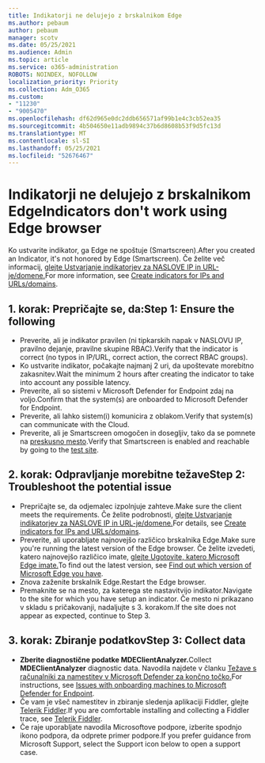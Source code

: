 ```yaml
---
title: Indikatorji ne delujejo z brskalnikom Edge
ms.author: pebaum
author: pebaum
manager: scotv
ms.date: 05/25/2021
ms.audience: Admin
ms.topic: article
ms.service: o365-administration
ROBOTS: NOINDEX, NOFOLLOW
localization_priority: Priority
ms.collection: Adm_O365
ms.custom:
- "11230"
- "9005470"
ms.openlocfilehash: df62d965e0dc2ddb656571af99b1e4c3cb52ea35
ms.sourcegitcommit: 4b504650e11adb9894c37b6d8608b53f9d5fc13d
ms.translationtype: MT
ms.contentlocale: sl-SI
ms.lasthandoff: 05/25/2021
ms.locfileid: "52676467"
---
```

# <a name="indicators-dont-work-using-edge-browser"></a><span data-ttu-id="d7746-102">Indikatorji ne delujejo z brskalnikom Edge</span><span class="sxs-lookup"><span data-stu-id="d7746-102">Indicators don't work using Edge browser</span></span>

<span data-ttu-id="d7746-103">Ko ustvarite indikator, ga Edge ne spoštuje (Smartscreen).</span><span class="sxs-lookup"><span data-stu-id="d7746-103">After you created an Indicator, it's not honored by Edge (Smartscreen).</span></span> <span data-ttu-id="d7746-104">Če želite več informacij, [glejte Ustvarjanje indikatorjev za NASLOVE IP in URL-je/domene.](/microsoft-365/security/defender-endpoint/indicator-ip-domain)</span><span class="sxs-lookup"><span data-stu-id="d7746-104">For more information, see [Create indicators for IPs and URLs/domains](/microsoft-365/security/defender-endpoint/indicator-ip-domain).</span></span>

## <a name="step-1-ensure-the-following"></a><span data-ttu-id="d7746-105">1. korak: Prepričajte se, da:</span><span class="sxs-lookup"><span data-stu-id="d7746-105">Step 1: Ensure the following</span></span>

- <span data-ttu-id="d7746-106">Preverite, ali je indikator pravilen (ni tipkarskih napak v NASLOVU IP, pravilno dejanje, pravilne skupine RBAC).</span><span class="sxs-lookup"><span data-stu-id="d7746-106">Verify that the indicator is correct (no typos in IP/URL, correct action, the correct RBAC groups).</span></span>
- <span data-ttu-id="d7746-107">Ko ustvarite indikator, počakajte najmanj 2 uri, da upoštevate morebitno zakasnitev.</span><span class="sxs-lookup"><span data-stu-id="d7746-107">Wait the minimum 2 hours after creating the indicator to take into account any possible latency.</span></span>
- <span data-ttu-id="d7746-108">Preverite, ali so sistemi v Microsoft Defender for Endpoint zdaj na voljo.</span><span class="sxs-lookup"><span data-stu-id="d7746-108">Confirm that the system(s) are onboarded to Microsoft Defender for Endpoint.</span></span>
- <span data-ttu-id="d7746-109">Preverite, ali lahko sistem(i) komunicira z oblakom.</span><span class="sxs-lookup"><span data-stu-id="d7746-109">Verify that system(s) can communicate with the Cloud.</span></span>
- <span data-ttu-id="d7746-110">Preverite, ali je Smartscreen omogočen in dosegljiv, tako da se pomnete na [preskusno mesto](https://demo.smartscreen.msft.net).</span><span class="sxs-lookup"><span data-stu-id="d7746-110">Verify that Smartscreen is enabled and reachable by going to the [test site](https://demo.smartscreen.msft.net).</span></span>

## <a name="step-2-troubleshoot-the-potential-issue"></a><span data-ttu-id="d7746-111">2. korak: Odpravljanje morebitne težave</span><span class="sxs-lookup"><span data-stu-id="d7746-111">Step 2: Troubleshoot the potential issue</span></span>

- <span data-ttu-id="d7746-112">Prepričajte se, da odjemalec izpolnjuje zahteve.</span><span class="sxs-lookup"><span data-stu-id="d7746-112">Make sure the client meets the requirements.</span></span> <span data-ttu-id="d7746-113">Če želite podrobnosti, [glejte Ustvarjanje indikatorjev za NASLOVE IP in URL-je/domene.](/microsoft-365/security/defender-endpoint/indicator-ip-domain)</span><span class="sxs-lookup"><span data-stu-id="d7746-113">For details, see [Create indicators for IPs and URLs/domains](/microsoft-365/security/defender-endpoint/indicator-ip-domain).</span></span>
- <span data-ttu-id="d7746-114">Preverite, ali uporabljate najnovejšo različico brskalnika Edge.</span><span class="sxs-lookup"><span data-stu-id="d7746-114">Make sure you're running the latest version of the Edge browser.</span></span> <span data-ttu-id="d7746-115">Če želite izvedeti, katero najnovejšo različico imate, [glejte Ugotovite, katero Microsoft Edge imate.](https://support.microsoft.com/microsoft-edge/find-out-which-version-of-microsoft-edge-you-have-c726bee8-c42e-e472-e954-4cf5123497eb)</span><span class="sxs-lookup"><span data-stu-id="d7746-115">To find out the latest version, see [Find out which version of Microsoft Edge you have](https://support.microsoft.com/microsoft-edge/find-out-which-version-of-microsoft-edge-you-have-c726bee8-c42e-e472-e954-4cf5123497eb).</span></span>
- <span data-ttu-id="d7746-116">Znova zaženite brskalnik Edge.</span><span class="sxs-lookup"><span data-stu-id="d7746-116">Restart the Edge browser.</span></span>
- <span data-ttu-id="d7746-117">Premaknite se na mesto, za katerega ste nastavitvijo indikator.</span><span class="sxs-lookup"><span data-stu-id="d7746-117">Navigate to the site for which you have setup an indicator.</span></span> <span data-ttu-id="d7746-118">Če mesto ni prikazano v skladu s pričakovanji, nadaljujte s 3. korakom.</span><span class="sxs-lookup"><span data-stu-id="d7746-118">If the site does not appear as expected, continue to Step 3.</span></span> 

## <a name="step-3-collect-data"></a><span data-ttu-id="d7746-119">3. korak: Zbiranje podatkov</span><span class="sxs-lookup"><span data-stu-id="d7746-119">Step 3: Collect data</span></span>

- <span data-ttu-id="d7746-120">**Zberite diagnostične podatke MDEClientAnalyzer.**</span><span class="sxs-lookup"><span data-stu-id="d7746-120">Collect **MDEClientAnalyzer** diagnostic data.</span></span> <span data-ttu-id="d7746-121">Navodila najdete v članku [Težave s računalniki za namestitev v Microsoft Defender za končno točko.](issues-with-onboarding-machines.md)</span><span class="sxs-lookup"><span data-stu-id="d7746-121">For instructions, see [Issues with onboarding machines to Microsoft Defender for Endpoint](issues-with-onboarding-machines.md).</span></span>
- <span data-ttu-id="d7746-122">Če vam je všeč namestitev in zbiranje sledenja aplikaciji Fiddler, glejte [Telerik Fiddler](http://www.telerik.com/fiddler).</span><span class="sxs-lookup"><span data-stu-id="d7746-122">If you are comfortable installing and collecting a Fiddler trace, see [Telerik Fiddler](http://www.telerik.com/fiddler).</span></span>
- <span data-ttu-id="d7746-123">Če raje uporabljate navodila Microsoftove podpore, izberite spodnjo ikono podpora, da odprete primer podpore.</span><span class="sxs-lookup"><span data-stu-id="d7746-123">If you prefer guidance from Microsoft Support, select the Support icon below to open a support case.</span></span>
